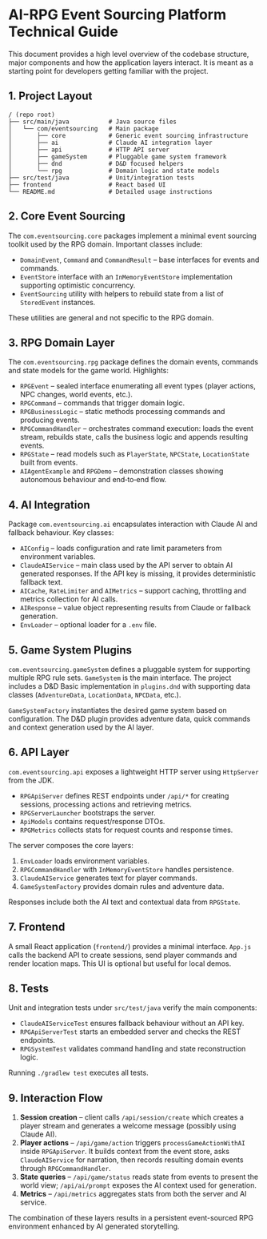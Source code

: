 # AI-RPG Event Sourcing Platform Technical Guide

This document provides a high level overview of the codebase structure, major components and how the application layers interact. It is meant as a starting point for developers getting familiar with the project.

## 1. Project Layout

```
/ (repo root)
├── src/main/java           # Java source files
│   └── com/eventsourcing   # Main package
│       ├── core            # Generic event sourcing infrastructure
│       ├── ai              # Claude AI integration layer
│       ├── api             # HTTP API server
│       ├── gameSystem      # Pluggable game system framework
│       ├── dnd             # D&D focused helpers
│       └── rpg             # Domain logic and state models
├── src/test/java           # Unit/integration tests
├── frontend                # React based UI
└── README.md               # Detailed usage instructions
```

## 2. Core Event Sourcing

The `com.eventsourcing.core` packages implement a minimal event sourcing toolkit used by the RPG domain. Important classes include:

- `DomainEvent`, `Command` and `CommandResult` – base interfaces for events and commands.
- `EventStore` interface with an `InMemoryEventStore` implementation supporting optimistic concurrency.
- `EventSourcing` utility with helpers to rebuild state from a list of `StoredEvent` instances.

These utilities are general and not specific to the RPG domain.

## 3. RPG Domain Layer

The `com.eventsourcing.rpg` package defines the domain events, commands and state models for the game world. Highlights:

- `RPGEvent` – sealed interface enumerating all event types (player actions, NPC changes, world events, etc.).
- `RPGCommand` – commands that trigger domain logic.
- `RPGBusinessLogic` – static methods processing commands and producing events.
- `RPGCommandHandler` – orchestrates command execution: loads the event stream, rebuilds state, calls the business logic and appends resulting events.
- `RPGState` – read models such as `PlayerState`, `NPCState`, `LocationState` built from events.
- `AIAgentExample` and `RPGDemo` – demonstration classes showing autonomous behaviour and end‑to‑end flow.

## 4. AI Integration

Package `com.eventsourcing.ai` encapsulates interaction with Claude AI and fallback behaviour. Key classes:

- `AIConfig` – loads configuration and rate limit parameters from environment variables.
- `ClaudeAIService` – main class used by the API server to obtain AI generated responses. If the API key is missing, it provides deterministic fallback text.
- `AICache`, `RateLimiter` and `AIMetrics` – support caching, throttling and metrics collection for AI calls.
- `AIResponse` – value object representing results from Claude or fallback generation.
- `EnvLoader` – optional loader for a `.env` file.

## 5. Game System Plugins

`com.eventsourcing.gameSystem` defines a pluggable system for supporting multiple RPG rule sets. `GameSystem` is the main interface. The project includes a D&D Basic implementation in `plugins.dnd` with supporting data classes (`AdventureData`, `LocationData`, `NPCData`, etc.).

`GameSystemFactory` instantiates the desired game system based on configuration. The D&D plugin provides adventure data, quick commands and context generation used by the AI layer.

## 6. API Layer

`com.eventsourcing.api` exposes a lightweight HTTP server using `HttpServer` from the JDK.

- `RPGApiServer` defines REST endpoints under `/api/*` for creating sessions, processing actions and retrieving metrics.
- `RPGServerLauncher` bootstraps the server.
- `ApiModels` contains request/response DTOs.
- `RPGMetrics` collects stats for request counts and response times.

The server composes the core layers:

1. `EnvLoader` loads environment variables.
2. `RPGCommandHandler` with `InMemoryEventStore` handles persistence.
3. `ClaudeAIService` generates text for player commands.
4. `GameSystemFactory` provides domain rules and adventure data.

Responses include both the AI text and contextual data from `RPGState`.

## 7. Frontend

A small React application (`frontend/`) provides a minimal interface. `App.js` calls the backend API to create sessions, send player commands and render location maps. This UI is optional but useful for local demos.

## 8. Tests

Unit and integration tests under `src/test/java` verify the main components:

- `ClaudeAIServiceTest` ensures fallback behaviour without an API key.
- `RPGApiServerTest` starts an embedded server and checks the REST endpoints.
- `RPGSystemTest` validates command handling and state reconstruction logic.

Running `./gradlew test` executes all tests.

## 9. Interaction Flow

1. **Session creation** – client calls `/api/session/create` which creates a player stream and generates a welcome message (possibly using Claude AI).
2. **Player actions** – `/api/game/action` triggers `processGameActionWithAI` inside `RPGApiServer`. It builds context from the event store, asks `ClaudeAIService` for narration, then records resulting domain events through `RPGCommandHandler`.
3. **State queries** – `/api/game/status` reads state from events to present the world view; `/api/ai/prompt` exposes the AI context used for generation.
4. **Metrics** – `/api/metrics` aggregates stats from both the server and AI service.

The combination of these layers results in a persistent event-sourced RPG environment enhanced by AI generated storytelling.

